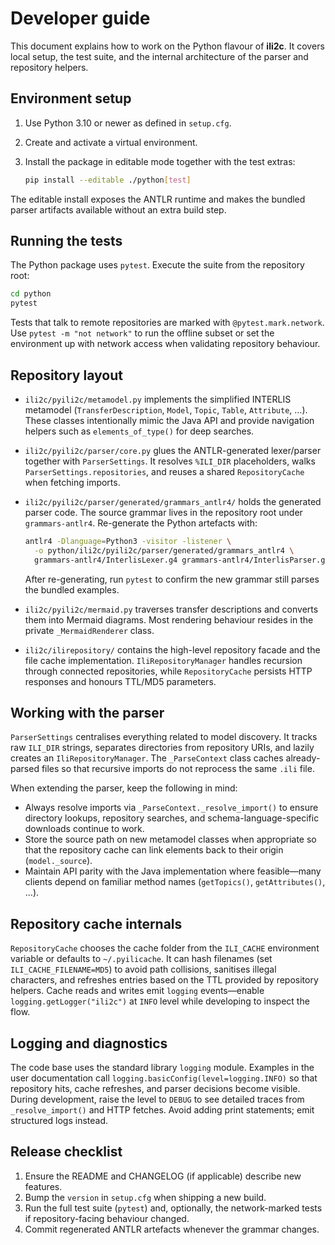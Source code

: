 # Developer guide

This document explains how to work on the Python flavour of **ili2c**. It covers
local setup, the test suite, and the internal architecture of the parser and
repository helpers.

## Environment setup

1. Use Python 3.10 or newer as defined in `setup.cfg`.
2. Create and activate a virtual environment.
3. Install the package in editable mode together with the test extras:
   
   ```bash
   pip install --editable ./python[test]
   ```

The editable install exposes the ANTLR runtime and makes the bundled parser
artifacts available without an extra build step.

## Running the tests

The Python package uses `pytest`. Execute the suite from the repository root:

```bash
cd python
pytest
```

Tests that talk to remote repositories are marked with `@pytest.mark.network`.
Use `pytest -m "not network"` to run the offline subset or set the environment up
with network access when validating repository behaviour.

## Repository layout

* `ili2c/pyili2c/metamodel.py` implements the simplified INTERLIS metamodel
  (`TransferDescription`, `Model`, `Topic`, `Table`, `Attribute`, …). These
  classes intentionally mimic the Java API and provide navigation helpers such as
  `elements_of_type()` for deep searches.
* `ili2c/pyili2c/parser/core.py` glues the ANTLR-generated lexer/parser together
  with `ParserSettings`. It resolves `%ILI_DIR` placeholders, walks
  `ParserSettings.repositories`, and reuses a shared `RepositoryCache` when
  fetching imports.
* `ili2c/pyili2c/parser/generated/grammars_antlr4/` holds the generated parser
  code. The source grammar lives in the repository root under `grammars-antlr4`.
  Re-generate the Python artefacts with:
  
  ```bash
  antlr4 -Dlanguage=Python3 -visitor -listener \
    -o python/ili2c/pyili2c/parser/generated/grammars_antlr4 \
    grammars-antlr4/InterlisLexer.g4 grammars-antlr4/InterlisParser.g4
  ```

  After re-generating, run `pytest` to confirm the new grammar still parses the
  bundled examples.
* `ili2c/pyili2c/mermaid.py` traverses transfer descriptions and converts them
  into Mermaid diagrams. Most rendering behaviour resides in the private
  `_MermaidRenderer` class.
* `ili2c/ilirepository/` contains the high-level repository facade and the file
  cache implementation. `IliRepositoryManager` handles recursion through
  connected repositories, while `RepositoryCache` persists HTTP responses and
  honours TTL/MD5 parameters.

## Working with the parser

`ParserSettings` centralises everything related to model discovery. It tracks raw
`ILI_DIR` strings, separates directories from repository URIs, and lazily creates
an `IliRepositoryManager`. The `_ParseContext` class caches already-parsed files
so that recursive imports do not reprocess the same `.ili` file.

When extending the parser, keep the following in mind:

* Always resolve imports via `_ParseContext._resolve_import()` to ensure
  directory lookups, repository searches, and schema-language-specific downloads
  continue to work.
* Store the source path on new metamodel classes when appropriate so that the
  repository cache can link elements back to their origin (`model._source`).
* Maintain API parity with the Java implementation where feasible—many clients
  depend on familiar method names (`getTopics()`, `getAttributes()`, …).

## Repository cache internals

`RepositoryCache` chooses the cache folder from the `ILI_CACHE` environment
variable or defaults to `~/.pyilicache`. It can hash filenames (set
`ILI_CACHE_FILENAME=MD5`) to avoid path collisions, sanitises illegal characters,
and refreshes entries based on the TTL provided by repository helpers. Cache
reads and writes emit `logging` events—enable `logging.getLogger("ili2c")` at
`INFO` level while developing to inspect the flow.

## Logging and diagnostics

The code base uses the standard library `logging` module. Examples in the user
documentation call `logging.basicConfig(level=logging.INFO)` so that repository
hits, cache refreshes, and parser decisions become visible. During development,
raise the level to `DEBUG` to see detailed traces from `_resolve_import()` and
HTTP fetches. Avoid adding print statements; emit structured logs instead.

## Release checklist

1. Ensure the README and CHANGELOG (if applicable) describe new features.
2. Bump the `version` in `setup.cfg` when shipping a new build.
3. Run the full test suite (`pytest`) and, optionally, the network-marked tests
   if repository-facing behaviour changed.
4. Commit regenerated ANTLR artefacts whenever the grammar changes.
